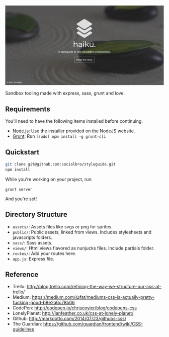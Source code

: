 ![](banner.png)

Sandbox tooling made with express, sass, grunt and love.

## Requirements

You'll need to have the following items installed before continuing.

  * [Node.js](http://nodejs.org): Use the installer provided on the NodeJS website.
  * [Grunt](http://gruntjs.com/): Run `[sudo] npm install -g grunt-cli`

## Quickstart

```bash
git clone git@github.com:socialbro/styleguide.git
npm install
```

While you're working on your project, run:

`grunt server`

And you're set!


## Directory Structure

  * `assets/`: Assets files like svgs or png for sprites.
  * `public/`: Public assets, linked from views. Includes stylesheets and javascripts folders.
  * `sass/`: Sass assets.
  * `views/`: Html views flavored as nunjucks files. Include partials folder.
  * `routes/`: Add your routes here.
  * `app.js`: Express file.

## Reference

  * Trello: http://blog.trello.com/refining-the-way-we-structure-our-css-at-trello/
  * Medium: https://medium.com/@fat/mediums-css-is-actually-pretty-fucking-good-b8e2a6c78b06
  * CodePen: http://codepen.io/chriscoyier/blog/codepens-css
  * LonelyPlanet: http://ianfeather.co.uk/css-at-lonely-planet/
  * Github: http://markdotto.com/2014/07/23/githubs-css/
  * The Guardian: https://github.com/guardian/frontend/wiki/CSS-guidelines

